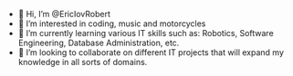 - 👋 Hi, I’m @EricIovRobert
- 👀 I’m interested in coding, music and motorcycles
- 🌱 I’m currently learning various IT skills such as: Robotics, Software Engineering, Database Administration, etc.
- 💞️ I’m looking to collaborate on different IT projects that will expand my knowledge in all sorts of domains.

<!---
EricIovRobert/EricIovRobert is a ✨ special ✨ repository because its `README.md` (this file) appears on your GitHub profile.
You can click the Preview link to take a look at your changes.
--->
